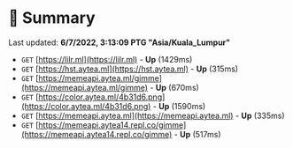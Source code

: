 # 📖 Summary
Last updated: **6/7/2022, 3:13:09 PTG "Asia/Kuala_Lumpur"**

- `GET` [https://lilr.ml](https://lilr.ml) - **Up** (1429ms)
- `GET` [https://hst.aytea.ml](https://hst.aytea.ml) - **Up** (315ms)
- `GET` [https://memeapi.aytea.ml/gimme](https://memeapi.aytea.ml/gimme) - **Up** (670ms)
- `GET` [https://color.aytea.ml/4b31d6.png](https://color.aytea.ml/4b31d6.png) - **Up** (1590ms)
- `GET` [https://memeapi.aytea.ml](https://memeapi.aytea.ml) - **Up** (335ms)
- `GET` [https://memeapi.aytea14.repl.co/gimme](https://memeapi.aytea14.repl.co/gimme) - **Up** (517ms)
